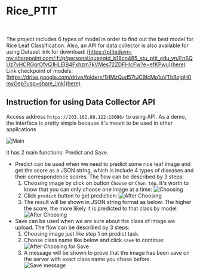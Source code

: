 # Rice_PTIT
<br />

The project includes 6 types of model in order to find out the best model for Rice Leaf Classification. Also, an API for data collector is also available for using
Dataset link for download: [https://ptiteduvn-my.sharepoint.com/:f:/g/personal/quangtd_b18cn485_stu_ptit_edu_vn/EnSQUz7vHCRGgrOfvQ1HLEIB4Fxhzm7kVMes72ZDFHlcFw?e=efKPwu](here)
Link checkpoint of models: [https://drive.google.com/drive/folders/1HMzQud57tJC9IcMo1uVTbBzjqH0myGep?usp=share_link](here)

## Instruction for using Data Collector API

Access address `https://203.162.88.122:18008/` to using API. As a demo, the interface is pretty simple because it's meant to be used in other applications

![Main](https://gcdnb.pbrd.co/images/Zomc0Di9PcOB.png?o=1 "Main")

It has 2 main functions: Predict and Save. 

- Predict can be used when we need to predict some rice leaf image and get the score as a JSON string, which is include 4 types of diseases and their correspondence scores. The flow can be described by 3 steps:
    1. Choosing image by click on button `Choose` or `Chọn tệp`. It's worth to know that you can only choose one image at a time:
    ![Choosing](https://gcdnb.pbrd.co/images/gBpRnAXIFZse.png?o=1 "Choosing")
    2. Click `predict` button to get prediction:
    ![After Choosing](https://gcdnb.pbrd.co/images/XJ5b0siCI69Z.png?o=1 "After Choosing")
    3. The result will be shown in JSON string format as below. The higher the score, the more likely it is predicted to that class by model:
    ![After Choosing](https://gcdnb.pbrd.co/images/fMNGDaLhL5yx.png?o=1 "After Choosing")
- Save can be used when we are sure about the class of image we upload. The flow can be described by 3 steps:
    1. Choosing image just like step 1 on predict task.
    2. Choose class name like below and click `save` to continue:
    ![After Choosing for Save](https://gcdnb.pbrd.co/images/sxEaE0E4N6Ji.png?o=1 "After Choosing for Save")
    3. A message will be shown to prove that the image has been save on the server with exact class name you chose before.
    ![Save message](https://gcdnb.pbrd.co/images/YF0fSlxwkyfn.png?o=1 "Save message")
    
